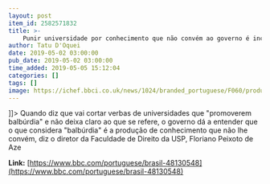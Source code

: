 ```yaml
---
layout: post
item_id: 2582571832
title: >-
    Punir universidade por conhecimento que não convém ao governo é inconstitucional, diz diretor do Direito da USP
author: Tatu D'Oquei
date: 2019-05-02 03:00:00
pub_date: 2019-05-02 03:00:00
time_added: 2019-05-05 15:12:04
categories: []
tags: []
image: https://ichef.bbci.co.uk/news/1024/branded_portuguese/F060/production/_106763516_14a585f5-3154-44d0-b2d9-fc6601c67be9.jpg
---
```


]]> Quando diz que vai cortar verbas de universidades que "promoverem balbúrdia" e não deixa claro ao que se refere, o governo dá a entender que o que considera "balbúrdia" é a produção de conhecimento que não lhe convém, diz o diretor da Faculdade de Direito da USP, Floriano Peixoto de Aze

**Link:** [https://www.bbc.com/portuguese/brasil-48130548](https://www.bbc.com/portuguese/brasil-48130548)

